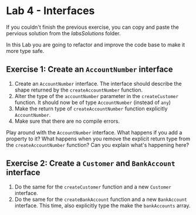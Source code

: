 # Lab 4 - Interfaces

If you couldn't finish the previous exercise, you can copy and paste the pervious solution from the *labsSolutions* folder.

In this Lab you are going to refactor and improve the code base to make it more type safe.

## Exercise 1: Create an `AccountNumber` interface

1. Create an `AccountNumber` interface. The interface should describe the shape returned by the `createAccountNumber` function.
1. Alter the type of the `accountNumber` parameter in the `createCustomer` function. It should now be of type `AccountNumber` (instead of `any`)
1. Make the return type of `createAccountNumber` function explicitly `AccountNumber`.
1. Make sure that there are no compile errors.

Play around with the `AccountNumber` interface. What happens if you add a property to it? What happens when you remove the explicit return type from the `createAccountNumber` function? Can you explain what's happening here?

## Exercise 2: Create a `Customer` and `BankAccount` interface

1. Do the same for the `createCustomer` function and a new `Customer` interface.
1. Do the same for the `createBankAccount` function and a new `BankAccount` interface. This time, also explicitly type the make the `bankAccounts` array.
